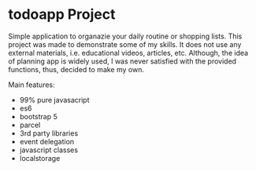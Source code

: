 # todoapp Project

Simple application to organazie your daily routine or shopping lists.
This project was made to demonstrate some of my skills. It does not use any external materials, i.e. educational videos, articles, etc.
Although, the idea of planning app is widely used, I was never satisfied with the provided functions, thus, decided to make my own.

Main features:

- 99% pure javasacript
- es6
- bootstrap 5
- parcel
- 3rd party libraries
- event delegation
- javascript classes
- localstorage
 
